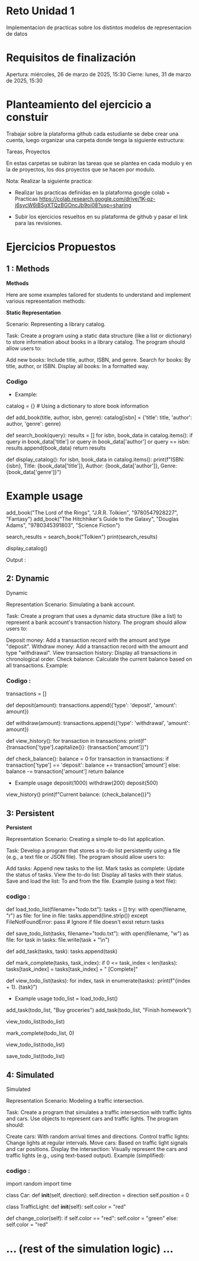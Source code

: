 # Reto Unidad 1
Implementacion de practicas sobre los distintos modelos de representacion de datos

# Requisitos de finalización
Apertura: miércoles, 26 de marzo de 2025, 15:30
Cierre: lunes, 31 de marzo de 2025, 15:30


# Planteamiento del ejercicio a constuir

Trabajar sobre la plataforma github cada estudiante se debe crear una cuenta, luego organizar una carpeta donde tenga la siguiente estructura:

Tareas, Proyectos

En estas carpetas se subiran las tareas que se plantea en cada modulo y en la de proyectos, los dos proyectos que se hacen por modulo.

Nota: Realizar la siguiente practica:

- Realizar las practicas definidas en la plataforma google colab = Practicas 
https://colab.research.google.com/drive/1K-pz-j6sycW6iBSgXTQzBGOncJb9oi08?usp=sharing

- Subir los ejercicios resueltos en su plataforma de github y pasar el link para las revisiones.

# Ejercicios Propuestos

## 1 : Methods

**Methods**

Here are some examples tailored for students to understand and implement various representation methods:

**Static Representation**

Scenario: Representing a library catalog.

Task: Create a program using a static data structure (like a list or dictionary) to store information about books in a library catalog. The program should allow users to:

Add new books: Include title, author, ISBN, and genre.
Search for books: By title, author, or ISBN.
Display all books: In a formatted way.

### Codigo

* Example:

catalog = {}  # Using a dictionary to store book information

def add_book(title, author, isbn, genre):
  catalog[isbn] = {'title': title, 'author': author, 'genre': genre}

def search_book(query):
  results = []
  for isbn, book_data in catalog.items():
    if query in book_data['title'] or query in book_data['author'] or query == isbn:
      results.append(book_data)
  return results

def display_catalog():
  for isbn, book_data in catalog.items():
    print(f"ISBN: {isbn}, Title: {book_data['title']}, Author: {book_data['author']}, Genre: {book_data['genre']}")

# Example usage
add_book("The Lord of the Rings", "J.R.R. Tolkien", "9780547928227", "Fantasy")
add_book("The Hitchhiker's Guide to the Galaxy", "Douglas Adams", "9780345391803", "Science Fiction")

search_results = search_book("Tolkien")
print(search_results)

display_catalog()

Output : 

## 2: Dynamic


Dynamic

Representation Scenario: Simulating a bank account.

Task: Create a program that uses a dynamic data structure (like a list) to represent a bank account's transaction history. The program should allow users to:

Deposit money: Add a transaction record with the amount and type "deposit". Withdraw money: Add a transaction record with the amount and type "withdrawal". View transaction history: Display all transactions in chronological order. Check balance: Calculate the current balance based on all transactions. Example:

### Codigo : 

transactions = []

def deposit(amount):
  transactions.append({'type': 'deposit', 'amount': amount})

def withdraw(amount):
  transactions.append({'type': 'withdrawal', 'amount': amount})

def view_history():
  for transaction in transactions:
    print(f"{transaction['type'].capitalize()}: {transaction['amount']}")

def check_balance():
  balance = 0
  for transaction in transactions:
    if transaction['type'] == 'deposit':
      balance += transaction['amount']
    else:
      balance -= transaction['amount']
  return balance

* Example usage
deposit(1000)
withdraw(200)
deposit(500)

view_history()
print(f"Current balance: {check_balance()}")


## 3: Persistent

**Persistent**

Representation
Scenario: Creating a simple to-do list application.

Task: Develop a program that stores a to-do list persistently using a file (e.g., a text file or JSON file). The program should allow users to:

Add tasks: Append new tasks to the list.
Mark tasks as complete: Update the status of tasks.
View the to-do list: Display all tasks with their status.
Save and load the list: To and from the file.
Example (using a text file):


### codigo :

def load_todo_list(filename="todo.txt"):
  tasks = []
  try:
    with open(filename, "r") as file:
      for line in file:
        tasks.append(line.strip())
  except FileNotFoundError:
    pass  # Ignore if file doesn't exist
  return tasks

def save_todo_list(tasks, filename="todo.txt"):
  with open(filename, "w") as file:
    for task in tasks:
      file.write(task + "\n")

def add_task(tasks, task):
  tasks.append(task)

def mark_complete(tasks, task_index):
  if 0 <= task_index < len(tasks):
    tasks[task_index] = tasks[task_index] + " [Complete]"

def view_todo_list(tasks):
  for index, task in enumerate(tasks):
    print(f"{index + 1}. {task}")

* Example usage
todo_list = load_todo_list()

add_task(todo_list, "Buy groceries")
add_task(todo_list, "Finish homework")

view_todo_list(todo_list)

mark_complete(todo_list, 0)

view_todo_list(todo_list)

save_todo_list(todo_list)


## 4: Simulated

Simulated

Representation Scenario: Modeling a traffic intersection.

Task: Create a program that simulates a traffic intersection with traffic lights and cars. Use objects to represent cars and traffic lights. The program should:

Create cars: With random arrival times and directions. Control traffic lights: Change lights at regular intervals. Move cars: Based on traffic light signals and car positions. Display the intersection: Visually represent the cars and traffic lights (e.g., using text-based output). Example (simplified):


### codigo : 

import random
import time

class Car:
  def __init__(self, direction):
    self.direction = direction
    self.position = 0

class TrafficLight:
  def __init__(self):
    self.color = "red"

  def change_color(self):
    if self.color == "red":
      self.color = "green"
    else:
      self.color = "red"

# ... (rest of the simulation logic) ...



